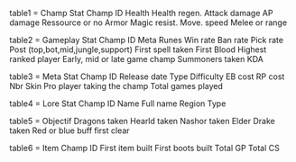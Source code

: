 table1 = Champ Stat
Champ ID
Health
Health regen.
Attack damage
AP damage
Ressource or no
Armor
Magic resist.
Move. speed
Melee or range

table2 = Gameplay Stat
Champ ID
Meta
Runes
Win rate
Ban rate
Pick rate
Post (top,bot,mid,jungle,support)
First spell taken
First Blood
Highest ranked player
Early, mid or late game champ
Summoners taken
KDA

table3 = Meta Stat
Champ ID
Release date
Type
Difficulty
EB cost
RP cost
Nbr Skin
Pro player taking the champ
Total games played

table4 = Lore Stat
Champ ID
Name
Full name
Region
Type

table5 = Objectif
Dragons taken
Hearld taken
Nashor taken
Elder Drake taken
Red or blue buff first clear

table6 = Item
Champ ID
First item built
First boots built
Total GP
Total CS
